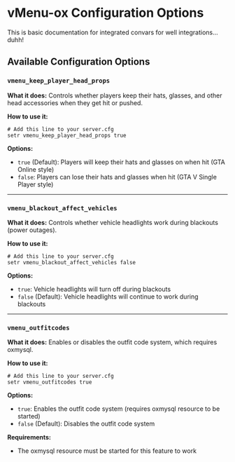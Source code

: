 # vMenu-ox Configuration Options

This is basic documentation for integrated convars for well integrations... duhh!

## Available Configuration Options

### `vmenu_keep_player_head_props`
**What it does:** Controls whether players keep their hats, glasses, and other head accessories when they get hit or pushed.

**How to use it:**
```
# Add this line to your server.cfg
setr vmenu_keep_player_head_props true
```

**Options:**
- `true` (Default): Players will keep their hats and glasses on when hit (GTA Online style)
- `false`: Players can lose their hats and glasses when hit (GTA V Single Player style)

---

### `vmenu_blackout_affect_vehicles`
**What it does:** Controls whether vehicle headlights work during blackouts (power outages).

**How to use it:**
```
# Add this line to your server.cfg
setr vmenu_blackout_affect_vehicles false
```

**Options:**
- `true`: Vehicle headlights will turn off during blackouts
- `false` (Default): Vehicle headlights will continue to work during blackouts

---

### `vmenu_outfitcodes`
**What it does:** Enables or disables the outfit code system, which requires oxmysql.

**How to use it:**
```
# Add this line to your server.cfg
setr vmenu_outfitcodes true
```

**Options:**
- `true`: Enables the outfit code system (requires oxmysql resource to be started)
- `false` (Default): Disables the outfit code system

**Requirements:**
- The oxmysql resource must be started for this feature to work